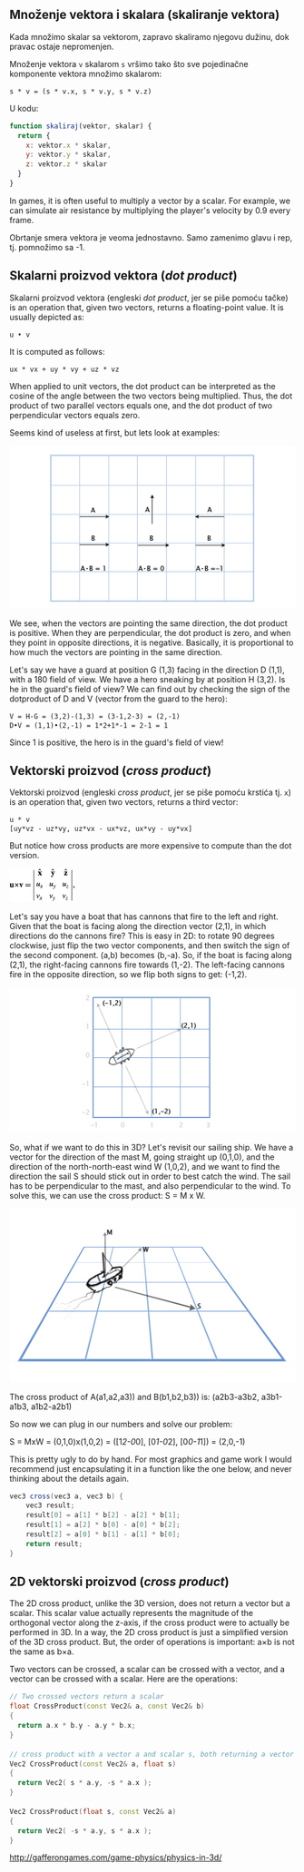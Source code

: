 ## Množenje vektora i skalara (skaliranje vektora)

Kada množimo skalar sa vektorom, zapravo skaliramo njegovu dužinu, dok pravac ostaje nepromenjen.

Množenje vektora `v` skalarom `s` vršimo tako što sve pojedinačne komponente vektora množimo skalarom:

```
s * v = (s * v.x, s * v.y, s * v.z)
```

U kodu:

```js
function skaliraj(vektor, skalar) {
  return {
    x: vektor.x * skalar,
    y: vektor.y * skalar,
    z: vektor.z * skalar
  }
}
```

In games, it is often useful to multiply a vector by a scalar. For example, we can simulate air resistance by multiplying the player's velocity by 0.9 every frame.

Obrtanje smera vektora je veoma jednostavno. Samo zamenimo glavu i rep, tj. pomnožimo sa -1.

## Skalarni proizvod vektora (*dot product*)

Skalarni proizvod vektora (engleski *dot product*, jer se piše pomoću tačke) is an operation that, given two vectors, returns a floating-point value. It is usually depicted as:
```
u • v
```
It is computed as follows:
```
ux * vx + uy * vy + uz * vz
```

When applied to unit vectors, the dot product can be interpreted as the cosine of the angle between the two vectors being multiplied. Thus, the dot product of two parallel vectors equals one, and the dot product of two perpendicular vectors equals zero.

Seems kind of useless at first, but lets look at examples:

![](slike/dotsimple.jpg)

We see, when the vectors are pointing the same direction, the dot product is positive. When they are perpendicular, the dot product is zero, and when they point in opposite directions, it is negative. Basically, it is proportional to how much the vectors are pointing in the same direction.

Let's say we have a guard at position G (1,3) facing in the direction D (1,1), with a 180 field of view. We have a hero sneaking by at position H (3,2). Is he in the guard's field of view? We can find out by checking the sign of the dotproduct of D and V (vector from the guard to the hero):
```
V = H-G = (3,2)-(1,3) = (3-1,2-3) = (2,-1)
D•V = (1,1)•(2,-1) = 1*2+1*-1 = 2-1 = 1
```
Since 1 is positive, the hero is in the guard's field of view!

## Vektorski proizvod (*cross product*)

Vektorski proizvod (engleski *cross product*, jer se piše pomoću krstića tj. `x`) is an operation that, given two vectors, returns a third vector:
```
u * v
[uy*vz - uz*vy, uz*vx - ux*vz, ux*vy - uy*vx]
```
But notice how cross products are more expensive to compute than the dot version.

![cross-product](slike/cross-product.gif)

Let's say you have a boat that has cannons that fire to the left and right. Given that the boat is facing along the direction vector (2,1), in which directions do the cannons fire? This is easy in 2D: to rotate 90 degrees clockwise, just flip the two vector components, and then switch the sign of the second component. (a,b) becomes (b,-a). So, if the boat is facing along (2,1), the right-facing cannons fire towards (1,-2). The left-facing cannons fire in the opposite direction, so we flip both signs to get: (-1,2).

![cross-product](slike/boat-3.jpg)

So, what if we want to do this in 3D? Let's revisit our sailing ship. We have a vector for the direction of the mast M, going straight up (0,1,0), and the direction of the north-north-east wind W (1,0,2), and we want to find the direction the sail S should stick out in order to best catch the wind. The sail has to be perpendicular to the mast, and also perpendicular to the wind. To solve this, we can use the cross product: S = M x W.

![cross-product](slike/boat2.jpg)

The cross product of A(a1,a2,a3)) and B(b1,b2,b3)) is:
(a2b3-a3b2, a3b1-a1b3, a1b2-a2b1)

So now we can plug in our numbers and solve our problem:

S = MxW = (0,1,0)x(1,0,2) = ([1*2-0*0], [0*1-0*2], [0*0-1*1]) = (2,0,-1)

This is pretty ugly to do by hand. For most graphics and game work I would recommend just encapsulating it in a function like the one below, and never thinking about the details again.

```java
vec3 cross(vec3 a, vec3 b) {
    vec3 result;
    result[0] = a[1] * b[2] - a[2] * b[1];
    result[1] = a[2] * b[0] - a[0] * b[2];
    result[2] = a[0] * b[1] - a[1] * b[0];
    return result;
}
```

## 2D vektorski proizvod (*cross product*)

The 2D cross product, unlike the 3D version, does not return a vector but a scalar. This scalar value actually represents the magnitude of the orthogonal vector along the z-axis, if the cross product were to actually be performed in 3D. In a way, the 2D cross product is just a simplified version of the 3D cross product. But, the order of operations is important: a×b is not the same as b×a.

Two vectors can be crossed, a scalar can be crossed with a vector, and a vector can be crossed with a scalar. Here are the operations:

```cpp
// Two crossed vectors return a scalar
float CrossProduct(const Vec2& a, const Vec2& b)
{
  return a.x * b.y - a.y * b.x;
}

// cross product with a vector a and scalar s, both returning a vector
Vec2 CrossProduct(const Vec2& a, float s)
{
  return Vec2( s * a.y, -s * a.x );
}

Vec2 CrossProduct(float s, const Vec2& a)
{
  return Vec2( -s * a.y, s * a.x );
}
```

http://gafferongames.com/game-physics/physics-in-3d/
